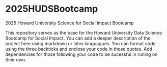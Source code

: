 # 2025HUDSBootcamp
2025 Howard University Science for Social Impact Bootcamp

This repository serves as the base for the Howard University Data Science Bootcamp for Social Impact. You can add a deeper description of the project here using markdown or latex languagues.  You can format code using the three backticks and enclose your code in those quotes. Add dependencies for those following your code to be sucessful in runing on their own.
